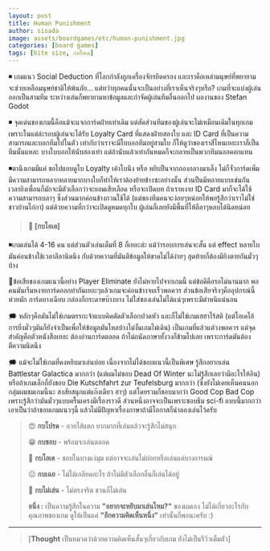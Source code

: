 ```yaml
---
layout: post
title: Human Punishment
author: sisada
image: assets/boardgames/etc/human-punishment.jpg
categories: [board games]
tags: [bite size, กบโอเค]
---
```

◾️ เกมแนว Social Deduction ที่โลกกำลังถูกเครื่องจักรยึดครอง และเราคือเหล่ามนุษย์ที่พยายามจะช่วยเหลือมนุษย์ชาติให้พ้นภัย... แต่ทว่าทุกคนนั้นจะเป็นอย่างที่เราเห็นจริงๆหรือ? เกมที่จะแบ่งผู้เล่นออกเป็นสามทีม ระหว่างเล่นก็พยายามหาข้อมูลและกำจัดผู้เล่นทีมอื่นออกไป ผลงานของ Stefan Godot

◾️ จุดเด่นของเกมนี้คือแม้จะแจกการ์ดฝ่ายเท่าเดิม แต่สัดส่วนทีมของผู้เล่นจะไม่เหมือนเดิมในทุกเกม เพราะในแต่ล่ะรอบผู้เล่นจะได้รับ Loyalty Card ที่แสดงฝ่ายสองใบ และ ID Card ที่เป็นความสามารถและบอกทีมไปในตัว เท่ากับว่าเราจะมีใบบอกทีมอยู่สามใบ ก็ให้ดูว่าของเราสีไหนเยอะเราก็เป็นทีมนั้นแหละ บางใบบอกให้นับสองเท่า แต่ถ้านับแล้วเท่ากันหมดก็จะกลายเป็นพวกทีมนอกคอกแทน

◾️ตานึงเกมมีแค่ ขอไปแอบดูใบ Loyalty เค้าใบนึง หรือ หยิบปืนจากกองกลางมาเล็ง ไม่ก็จั่วการ์ดเพิ่ม มีความสามารถหลากหลายมากบางใบก็ทำให้เราต้องย้ายข้างซะอย่างนั้น ส่วนปืนมีหลายแบบเช่นกัน เวลายิงเพื่อนก็มักจะมีตัวเลือกว่าจะยอมเสียเลือด หรือจะเปิดบท ถ้าเราหงาย ID Card มาก็จะได้ใช้ความสามารถบลาๆ ซึ่งส่วนมากค่อนข้างกวนใช้ได้ (แต่ของทีมคนจะง่อยๆหน่อยให้พอรู้สึกว่าเราไม่ใช่ชาวบ้านไก่กา) แต่ด้วยความที่กว่าจะเปิดดูหมดทุกใบ ผู้เล่นก็เลยยังมีพื้นที่ให้ลีลาๆหลบได้นิดหน่อย

> 
> #### 🐸 [กบโอเค]
> 
> 
> 


◾️เกมเล่นได้ 4-16 คน แต่ส่วนตัวเล่นเต็มที่ 8 ก็เยอะล่ะ แม้ว่ารอบการเล่นจะสั้น แต่ effect หลายใบมันค่อนข้างใช้เวลาลีลานิดนึง กับด้วยความที่มันตีข้อมูลให้ขาดไม่ได้ง่ายๆ สุดท้ายก็ต้องมียิงตายกันมั่วๆบ้าง

🔸ข้อเสียของเกมแนวนี้อย่าง Player Eliminate ยังไม่หายไปจากเกมนี้ แต่ข้อดีคือรอไม่นานมาก พอคนมันเริ่มหงายการ์ดออกท่ากันเยอะๆแล้วเกมจะค่อนข้างจบเร็วพอควร ส่วนข้อเสียจริงๆคืออุปกรณ์นี้ห่วยมัก การ์ดบางเฉียบ กล่องก็กระดาษบ๊างบาง ไม่ใส่ซองเล่นไม่ได้แน่ๆเพราะมีตำหนิแน่นอน

🗯 หลักๆคือมันไม่ใช่เกมตรรกะจ้าแบบคิดตัดตัวเลือกปวดหัว และก็ไม่ใช่เกมเฮฮาไร้สติ (แต่โอเคไอ้การยิ่งมั่วๆมันก็ยังจำเป็นเพื่อให้ข้อมูลมันไหลบ้างไม่งั้นเกมไม่เดิน) เป็นเกมที่แล้วแต่วงพอควร แต่จุดสำคัญคือตัวหนังสือเยอะ ต้องอ่านการ์ดตลอด ถ้าไม่ถนัดภาษาทั้งวงก็ข้ามไปเลย เพราะการ์ดมันต้องตีความนิดนึง

🗯 แม้จะไม่ใช่เกมที่คงหยิบมาเล่นบ่อย เนื่องจากไม่ได้ชอบแนวนี้เป็นพิเศษ รู้สึกอยากเล่น Battlestar Galactica มากกว่า (แต่ผมไม่ชอบ Dead Of Winter นะไม่รู้สึกเลยว่ามีอะไรให้อิน) หรือถ้าเกมเล็กก็ยังชอบ Die Kutschfahrt zur Teufelsburg มากกว่า (ซึ่งยังไม่เคยเห็นคนนอกกลุ่มผมชมเกมนี้นะ สงสัยสนุกแต่แก๊งเดียว ฮาๆ) แต่โดยรวมก็ชอบมากว่า Good Cop Bad Cop เพราะรู้สึกว่ามันมั่วๆแบบครื้นเครงมีเรื่องราวดี ส่วนหนึ่งอาจจะเป็นเพราะชอบธีม sci-fi แบบนี้มากกว่า เอาเป็นว่าถ้าชอบเกมแนวๆนี้ แล้วไม่มีปัญหาเรื่องภาษาถ้ามีโอกาสก็น่าลองเล่นไว้ครับ

> 😍 **กบโปรด** - อวยไส้แตก ยากมากที่เล่นแล้วจะรู้สึกไม่สนุก
> 
> 😁 **กบชอบ** - พร้อมจะเล่นตลอด
> 
> 🙂 **กบโอเค** - ชอบในบางแง่มุม แต่อาจจะเล่นไม่บ่อยหรือเล่นแค่บางอารมณ์
> 
> 😐 **กบเฉย** - ไม่ได้เกลียดอะไร ถ้าไม่มีตัวเลือกอื่นก็เล่นได้อยู่
> 
> 🖕 **กบไม่เล่น** - ไม่ตรงจริต ชวนก็ไม่เล่น
> 
> **อนึ่ง :** เป็นความรู้สึกในความ **"อยากจะหยิบมาเล่นไหม?"** ของผมเอง ไม่ได้เกี่ยวอะไรกับคุณภาพของเกม ดูให้เป็นแค่ **"อีกความคิดเห็นหนึ่ง"** เท่านั้นก็พอนะครับ :)




---



> 
> [**Thought** เป็นหมวดว่าด้วยความคิดเห็นสั้นๆเกี่ยวกับเกม ยังไม่เป็นรีวิวเต็มตัว]
> 
> 
> 


 